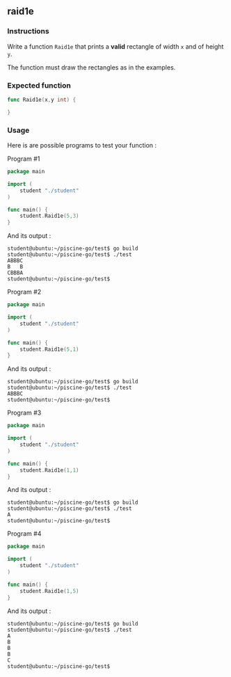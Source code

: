 ## raid1e

### Instructions

Write a function `Raid1e` that prints a **valid** rectangle of width `x` and of height `y`.

The function must draw the rectangles as in the examples.

### Expected function

```go
func Raid1e(x,y int) {

}
```

### Usage

Here is are possible programs to test your function :

Program #1

```go
package main

import (
	student "./student"
)

func main() {
	student.Raid1e(5,3)
}
```

And its output :

```console
student@ubuntu:~/piscine-go/test$ go build
student@ubuntu:~/piscine-go/test$ ./test
ABBBC
B   B
CBBBA
student@ubuntu:~/piscine-go/test$
```

Program #2

```go
package main

import (
	student "./student"
)

func main() {
	student.Raid1e(5,1)
}
```

And its output :

```console
student@ubuntu:~/piscine-go/test$ go build
student@ubuntu:~/piscine-go/test$ ./test
ABBBC
student@ubuntu:~/piscine-go/test$
```

Program #3

```go
package main

import (
	student "./student"
)

func main() {
	student.Raid1e(1,1)
}
```

And its output :

```console
student@ubuntu:~/piscine-go/test$ go build
student@ubuntu:~/piscine-go/test$ ./test
A
student@ubuntu:~/piscine-go/test$
```

Program #4

```go
package main

import (
	student "./student"
)

func main() {
	student.Raid1e(1,5)
}
```

And its output :

```console
student@ubuntu:~/piscine-go/test$ go build
student@ubuntu:~/piscine-go/test$ ./test
A
B
B
B
C
student@ubuntu:~/piscine-go/test$
```

